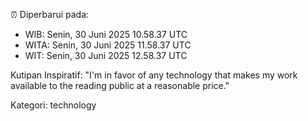 ⏰ Diperbarui pada:
- WIB: Senin, 30 Juni 2025 10.58.37 UTC
- WITA: Senin, 30 Juni 2025 11.58.37 UTC
- WIT: Senin, 30 Juni 2025 12.58.37 UTC

Kutipan Inspiratif:
"I'm in favor of any technology that makes my work available to the reading public at a reasonable price."


Kategori: technology

